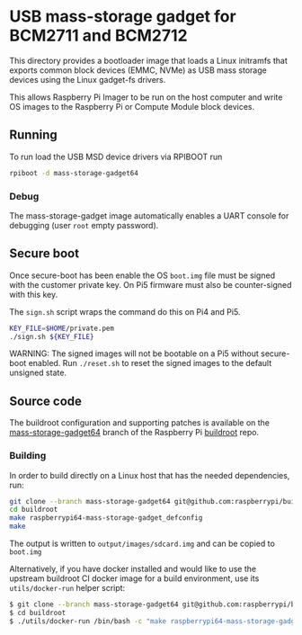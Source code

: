 # USB mass-storage gadget for BCM2711 and BCM2712

This directory provides a bootloader image that loads a Linux
initramfs that exports common block devices (EMMC, NVMe) as
USB mass storage devices using the Linux gadget-fs drivers.

This allows Raspberry Pi Imager to be run on the host computer
and write OS images to the Raspberry Pi or Compute Module block devices.

## Running
To run load the USB MSD device drivers via RPIBOOT run
```bash
rpiboot -d mass-storage-gadget64

```

### Debug
The mass-storage-gadget image automatically enables a UART console for debugging (user `root` empty password).

## Secure boot
Once secure-boot has been enable the OS `boot.img` file must be signed with the customer private key.
On Pi5 firmware must also be counter-signed with this key.

The `sign.sh` script wraps the command do this on Pi4 and Pi5.
```bash
KEY_FILE=$HOME/private.pem
./sign.sh ${KEY_FILE}
```

WARNING: The signed images will not be bootable on a Pi5 without secure-boot enabled. Run `./reset.sh` to reset the signed images to the default unsigned state.

## Source code
The buildroot configuration and supporting patches is available on
the [mass-storage-gadget64](https://github.com/raspberrypi/buildroot/tree/mass-storage-gadget64)
branch of the Raspberry Pi [buildroot](https://github.com/raspberrypi/buildroot) repo.

### Building

In order to build directly on a Linux host that has the needed dependencies, run:
```bash
git clone --branch mass-storage-gadget64 git@github.com:raspberrypi/buildroot.git
cd buildroot
make raspberrypi64-mass-storage-gadget_defconfig
make
```

The output is written to `output/images/sdcard.img` and can be copied to `boot.img`

Alternatively, if you have docker installed and would like to use the upstream buildroot CI docker image for a build environment, use its `utils/docker-run` helper script:
```bash
$ git clone --branch mass-storage-gadget64 git@github.com:raspberrypi/buildroot.git
$ cd buildroot
$ ./utils/docker-run /bin/bash -c "make raspberrypi64-mass-storage-gadget_defconfig && make"
```
